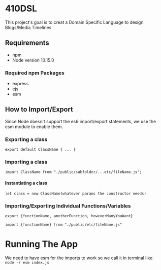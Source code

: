 # 410DSL
This project's goal is to creat a Domain Specific Language to design Blogs/Media Timelines

## Requirements
- npm
- Node version 10.15.0

### Required npm Packages
- express
- ejs
- esm

## How to Import/Export
Since Node doesn't support the es6 import/export statements,
we use the esm module to enable them.

### Exporting a class
`export default ClassName { ... }`

### Importing a class 
`import ClassName from "./public/subfolder/...etc/fileName.js";`

#### Instantiating a class
`let class = new ClassName(whatever params the constructor needs)`

### Importing/Exporting Individual Functions/Variables
`export {functionName, anotherFunction, howeverManyYouWant}`

`import {functionName} from "./public/etc/fileName.js"`

# Running The App
We need to have esm for the imports to work so we call it in terminal like:
`node -r esm index.js`